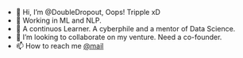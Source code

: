 - 👋 Hi, I’m @DoubleDropout, Oops! Tripple xD
- 👀 Working in ML and NLP.
- 🌱 A continuos Learner. A cyberphile and a mentor of Data Science.
- 💞️ I’m looking to collaborate on my venture. Need a co-founder. 
- 📫 How to reach me [@mail](mailto:kaustavcodes@gmail.com)

<!---
DoubleDropout/DoubleDropout is a ✨ special ✨ repository because its `README.md` (this file) appears on your GitHub profile.
You can click the Preview link to take a look at your changes.
--->
